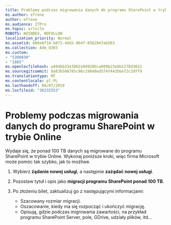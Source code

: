 ```yaml
---
title: Problemy podczas migrowania danych do programu SharePoint w trybie Online
ms.author: efrene
author: efrene
ms.audience: ITPro
ms.topic: article
ROBOTS: NOINDEX, NOFOLLOW
localization_priority: Normal
ms.assetid: 686e8f18-b871-4dd2-864f-8562947ab583
ms.collection: Adm_O365
ms.custom:
- "5300030"
- "1885"
ms.openlocfilehash: a404bb33e3862a94920bca609b23e8b1278d3022
ms.sourcegitcommit: 8a83b508785c96c19648ed574f442bbef2c2dff9
ms.translationtype: MT
ms.contentlocale: pl-PL
ms.lasthandoff: 08/07/2019
ms.locfileid: "36232553"
---
```

# <a name="issues-while-migrating-data-to-sharepoint-online"></a>Problemy podczas migrowania danych do programu SharePoint w trybie Online

Wydaje się, że ponad 100 TB danych są migrowane do programu SharePoint w trybie Online. Wykonaj poniższe kroki, więc firma Microsoft może pomóc tak szybko, jak to możliwe. 

1. Wybierz **żądanie nowej usługi**, a następnie **zażądać nowej usługi**. 
2. Pozostaw tytuł i opis jako **migracji programu SharePoint ponad 100 TB**.
3. Po złożeniu bilet, zaktualizuj go z następującymi informacjami: 

    - Szacowany rozmiar migracji.
    - Oszacowanie, kiedy ma się rozpocząć i ukończyć migrację.
    - Opisują, gdzie podczas migrowania zawartości, na przykład programu SharePoint Server, pole, GDrive, udziały plików, itd...


  

